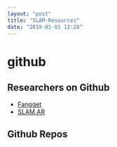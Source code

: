 ```yaml
---
layout: "post"
title: "SLAM-Resources"
date: "2019-01-01 12:28"
---
```


# github
## Researchers on Github
- [Fangget](https://github.com/FangGet)
- [SLAM.AR](https://github.com/AlbertSlam)

## Github Repos
